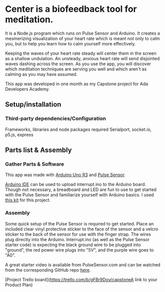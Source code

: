 # Center is a biofeedback tool for meditation.
It is a Node.js program which runs on Pulse Sensor and Arduino. It creates a mesmerizing visualization of your heart rate which is meant not only to calm you, but to help you learn how to calm yourself more effectively. 

Keeping the waves of your heart rate steady will center them in the screen as a shallow undulation. An unsteady, anxious heart rate will send disjointed waves dashing across the screen. As you use the app, you will discover which meditation techniques are serving you well and which aren't as calming as you may have assumed.

This app was developed in one month as my Capstone project for Ada Developers Academy.

## Setup/installation

### Third-party dependencies/Configuration

Frameworks, libraries and node packages required 
Serialport, socket.io, p5.js, express

## Parts list & Assembly

### Gather Parts & Software

This app was made with [Arduino Uno R3](https://www.adafruit.com/product/50) and [Pulse Sensor](https://pulsesensor.com/).

[Arduino IDE](https://www.arduino.cc/en/Main/Software) can be used to upload interrupt.ino to the Arduino board. Though not necessary, a breadboard and LED are fun to use to get started with the Pulse Sensor and familiarize yourself with Arduino basics. I used [this kit](https://www.adafruit.com/product/193) for this project.

### Assembly

Some quick setup of the Pulse Sensor is required to get started. Place an included clear vinyl protective sticker to the face of the sensor and a velcro sticker to the back of the sensor for use with the finger strap. The wires plug directly into the Arduino. Interrupt.ino (as well as the Pulse Sensor starter code) is expecting the black ground wire to be plugged into "ground", the red power wire plugs into "5V", and the purple wire goes to "A0". 

A great starter video is available from PulseSensor.com and can be watched from the corresponding GitHub repo [here](https://github.com/WorldFamousElectronics/PulseSensorStarterProject).

[Project Trello board](https://trello.com/b/gFBr9Doy/capstoneA link to your Product Plan)
